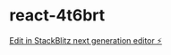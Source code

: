 # react-4t6brt

[Edit in StackBlitz next generation editor ⚡️](https://stackblitz.com/~/github.com/vk0099/react-4t6brt)